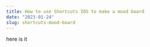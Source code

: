 ```yaml
---
title: How to use Shortcuts IOS to make a mood board
date: "2023-01-24"
slug: shortcuts-mood-board
---
```


here is it
